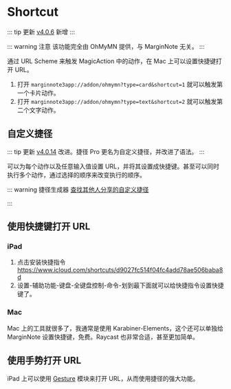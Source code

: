 <script setup>
import Shortcut from '/.vitepress/components/Shortcut.vue';
</script>
# Shortcut

::: tip 更新
[v4.0.6](/update.md) 新增
:::

::: warning 注意
该功能完全由 OhMyMN 提供，与 MarginNote 无关。
:::

通过 URL Scheme 来触发 MagicAction 中的动作，在 Mac 上可以设置快捷键打开 URL。

1. 打开 `marginnote3app://addon/ohmymn?type=card&shortcut=1` 就可以触发第一个卡片动作。
2. 打开 `marginnote3app://addon/ohmymn?type=text&shortcut=2` 就可以触发第二个文字动作。

## 自定义捷径

::: tip 更新
[v4.0.14](/update.md) 改进。捷径 Pro 更名为自定义捷径，并改进了语法。
:::

可以为每个动作以及任意输入值设置 URL，并将其设置成快捷键。甚至可以同时执行多个动作，通过选择的顺序来改变执行的顺序。

::: warning 捷径生成器
[查找其他人分享的自定义捷径](https://busiyi.notion.site/901a63985532448e80ea493c461448c5?v=94f16166782c4285bf6fcb5937803d30)

<Shortcut/>
:::


## 使用快捷键打开 URL
### iPad
1. 点击安装快捷指令 https://www.icloud.com/shortcuts/d9027fc514f04fc4add78ae506baba8d
2. 设置-辅助功能-键盘-全键盘控制-命令-划到最下面就可以给快捷指令设置快捷键了。
### Mac

Mac 上的工具就很多了，我通常是使用 Karabiner-Elements，这个还可以单独给 MarginNote 设置快捷键，免费。Raycast 也非常合适，甚至更加简单。

## 使用手势打开 URL

iPad 上可以使用 [Gesture](gesture.md#自定义捷径) 模块来打开 URL，从而使用捷径的强大功能。